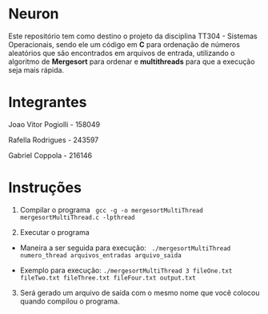 
# Neuron
Este repositório tem como destino o projeto da disciplina TT304 - Sistemas Operacionais, sendo ele um código em **C** para ordenação de números aleatórios que são encontrados em arquivos de entrada, utilizando o algoritmo de **Mergesort** para ordenar e **multithreads** para que a execução seja mais rápida.
# Integrantes

Joao Vitor Pogiolli - 158049

Rafella Rodrigues - 243597

Gabriel Coppola - 216146
# Instruções

 1. Compilar o programa
` gcc -g -o mergesortMultiThread mergesortMultiThread.c -lpthread`

 2. Executar o programa
 - Maneira a ser seguida para execução:
	  ` ./mergesortMultiThread numero_thread arquivos_entradas arquivo_saida`

 - Exemplo para execução:
	 `./mergesortMultiThread 3 fileOne.txt fileTwo.txt fileThree.txt fileFour.txt output.txt`

3. Será gerado um arquivo de saída com o mesmo nome que você colocou quando compilou o programa.